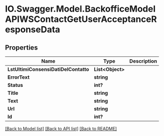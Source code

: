 # IO.Swagger.Model.BackofficeModelAPIWSContactGetUserAcceptanceResponseData
## Properties

Name | Type | Description | Notes
------------ | ------------- | ------------- | -------------
**LstUltimiConsensiDatiDelContatto** | **List&lt;Object&gt;** |  | [optional] 
**ErrorText** | **string** |  | [optional] 
**Status** | **int?** |  | [optional] 
**Title** | **string** |  | [optional] 
**Text** | **string** |  | [optional] 
**Url** | **string** |  | [optional] 
**Id** | **int?** |  | [optional] 

[[Back to Model list]](../README.md#documentation-for-models) [[Back to API list]](../README.md#documentation-for-api-endpoints) [[Back to README]](../README.md)

